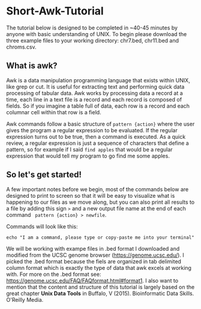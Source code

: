 # Short-Awk-Tutorial
The tutorial below is designed to be completed in ~40-45 minutes by anyone with basic understanding of UNIX. To begin please download the three example files to your working directory: chr7.bed, chr11.bed and chroms.csv.  

## What is awk?
Awk is a data manipulation programming language that exists within UNIX, like grep or cut. It is useful for extracting text and performing quick data processing of tabular data. Awk works by processing data a record at a time, each line in a text file is a record and each record is composed of fields. So if you imagine a table full of data, each row is a record and each columnar cell within that row is a field.

Awk commands follow a basic structure of `pattern {action}` where the user gives the program a regular expression to be evaluated. If the regular expression turns out to be true, then a command is executed. As a quick review, a regular expression is just a sequence of characters that define a pattern, so for example if I said `find apples` that would be a regular expression that would tell my program to go find me some apples. 

## So let's get started!
A few important notes before we begin, most of the commands below are designed to print to screen so that it will be easy to visualize what is happening to our files as we move along, but you can also print all results to a file  by adding this sign `>` and a new output file name at the end of each command ` pattern {action} > newfile`. 

Commands will look like this: 
```
echo "I am a command, please type or copy-paste me into your terminal"
```

We will be working with exampe files in .bed format I downloaded and modified from the UCSC genome browser (https://genome.ucsc.edu/). I picked the .bed format because the fiels are organized in tab delimited column format which is exactly the type of data that awk excels at working with. For more on the .bed format see: https://genome.ucsc.edu/FAQ/FAQformat.html#format1. I also want to mention that the content and structure of this tutorial is largely based on the great chapter **Unix Data Tools** in Buffalo, V (2015). Bioinformatic Data Skills. O'Reilly Media.


